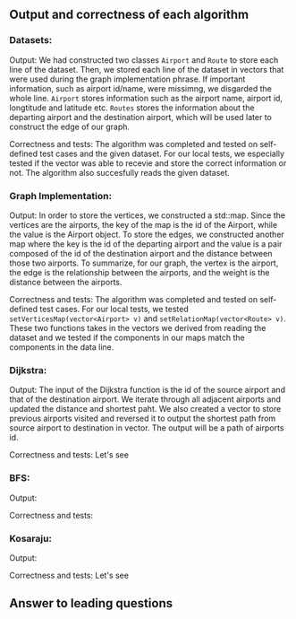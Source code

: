 ## Output and correctness of each algorithm

### Datasets:
Output: We had constructed two classes `Airport` and `Route` to store each line of the dataset. Then, we stored each line of the dataset in vectors that were used during the graph implementation phrase. If important information, such as airport id/name, were missimng, we disgarded the whole line. `Airport` stores information such as the airport name, airport id, longtitude and latitude etc. `Routes` stores the information about the departing airport and the destination airport, which will be used later to construct the edge of our graph.

Correctness and tests: The algorithm was completed and tested on self-defined test cases and the given dataset. For our local tests, we especially tested if the vector was able to recevie and store the correct information or not. The algorithm also succesfully reads the given dataset.

### Graph Implementation:
Output: In order to store the vertices, we constructed a std::map. Since the vertices are the airports, the key of the map is the id of the Airport, while the value is the Airport object. To store the edges, we constructed another map where the key is the id of the departing airport and the value is a pair composed of the id of the destination airport and the distance between those two airports. To summarize, for our graph, the vertex is the airport, the edge is the relationship between the airports, and the weight is the distance between the airports. 

Correctness and tests: The algorithm was completed and tested on self-defined test cases. For our local tests, we tested `setVerticesMap(vector<Airport> v)` and `setRelationMap(vector<Route> v)`. These two functions takes in the vectors we derived from reading the dataset and we tested if the components in our maps match the components in the data line. 

### Dijkstra: 
Output: The input of the Dijkstra function is the id of the source airport and that of the destination airport. We iterate through all adjacent airports and updated the distance and shortest paht. We also created a vector to store previous airports visited and reversed it to output the shortest path from source airport to destination in vector<int>. The output will be a path of airports id.

Correctness and tests: Let's see 

### BFS:
Output: 
  
Correctness and tests:

### Kosaraju:
Output:
  
Correctness and tests: Let's see


## Answer to leading questions

